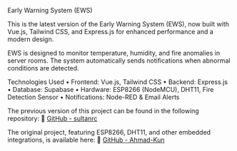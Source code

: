 Early Warning System (EWS)

This is the latest version of the Early Warning System (EWS), now built with Vue.js, Tailwind CSS, and Express.js for enhanced performance and a modern design.

EWS is designed to monitor temperature, humidity, and fire anomalies in server rooms. The system automatically sends notifications when abnormal conditions are detected.

Technologies Used
• Frontend: Vue.js, Tailwind CSS
• Backend: Express.js
• Database: Supabase
• Hardware: ESP8266 (NodeMCU), DHT11, Fire Detection Sensor
• Notifications: Node-RED & Email Alerts

The previous version of this project can be found in the following repository:
🔗 [GitHub - sultanrc](https://github.com/sultanrc/early-warning-system-web)

The original project, featuring ESP8266, DHT11, and other embedded integrations, is available here:
🔗 [GitHub - Ahmad-Kun](https://github.com/Ahmad-Kun/proyek-arduino)
